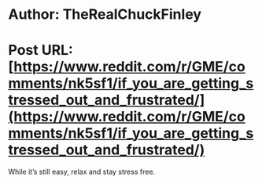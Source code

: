 # Author: TheRealChuckFinley
# Post URL: [https://www.reddit.com/r/GME/comments/nk5sf1/if_you_are_getting_stressed_out_and_frustrated/](https://www.reddit.com/r/GME/comments/nk5sf1/if_you_are_getting_stressed_out_and_frustrated/)


While it’s still easy, relax and stay stress free.